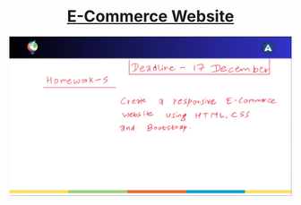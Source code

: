 <h1 align="center"><a href="https://jay-neo.github.io/Dev-A-Web-2023/Day5">E-Commerce Website</a></h1>

![Day 5](<Homework 5.png>)